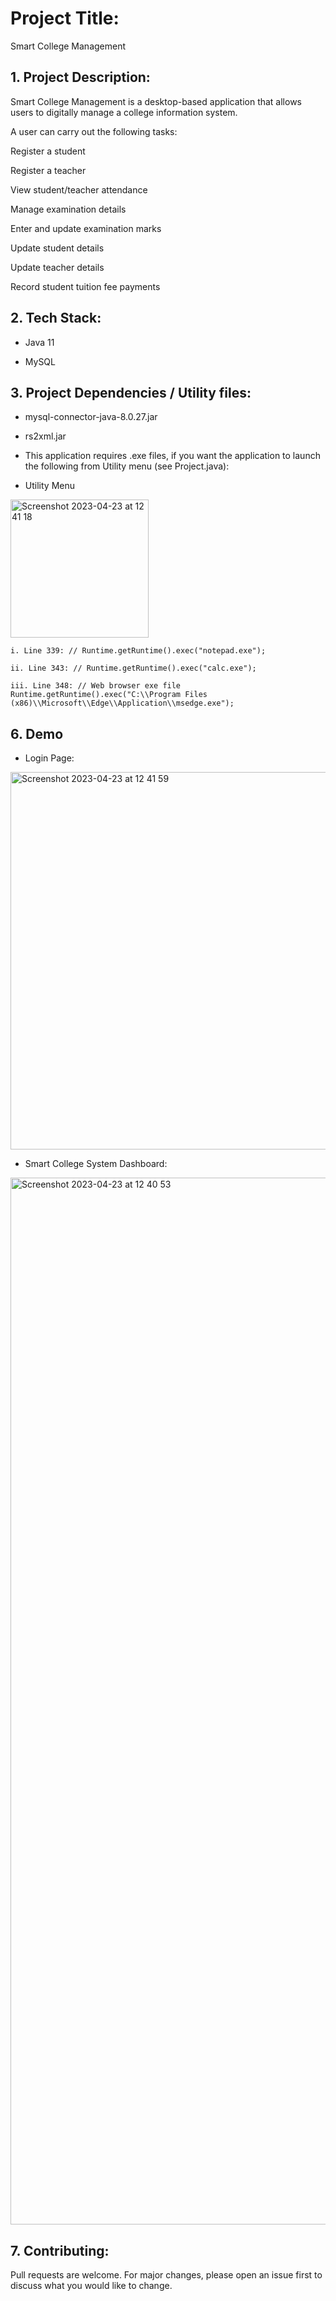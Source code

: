 # Project Title:


Smart College Management


## 1. Project Description:

Smart College Management is a desktop-based application that allows users to digitally manage a college information system.

A user can carry out the following tasks:

Register a student

Register a teacher

View student/teacher attendance

Manage examination details

Enter and update examination marks

Update student details

Update teacher details

Record student tuition fee payments

 


## 2. Tech Stack:

- Java 11

- MySQL


## 3. Project Dependencies / Utility files:

- mysql-connector-java-8.0.27.jar
  
- rs2xml.jar

- This application requires .exe files, if you want the application to launch the following from Utility menu (see Project.java):


- Utility Menu

<img width="221" alt="Screenshot 2023-04-23 at 12 41 18" src="https://user-images.githubusercontent.com/15172744/233837850-6ff8cfb7-03aa-4e0a-9cad-f2a2f0039242.png">


```
i. Line 339: // Runtime.getRuntime().exec("notepad.exe");

ii. Line 343: // Runtime.getRuntime().exec("calc.exe");

iii. Line 348: // Web browser exe file
Runtime.getRuntime().exec("C:\\Program Files (x86)\\Microsoft\\Edge\\Application\\msedge.exe");
```


## 6. Demo

- Login Page:

<img width="604" alt="Screenshot 2023-04-23 at 12 41 59" src="https://user-images.githubusercontent.com/15172744/233837773-1a8ab567-cbae-4dc2-b8f3-9db681cca4af.png">

- Smart College System Dashboard:

<img width="1675" alt="Screenshot 2023-04-23 at 12 40 53" src="https://user-images.githubusercontent.com/15172744/233837803-92421bd3-10cc-4b7b-9fbc-85ce98e5ecbb.png">



## 7. Contributing:

Pull requests are welcome. For major changes, please open an issue first to discuss what you would like to change.







